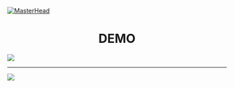 [![MasterHead](https://i.pinimg.com/originals/f1/ed/a4/f1eda4768df8d8135c779772f2833e88.gif)](https://github.com/JavaTech04)
<h1 align="center">DEMO</h1>
<img src='https://raw.githubusercontent.com/fpoly-datn-phongtt35/fa24-sd79-ban-ao-phong-moe/refs/heads/product/FE-MOE/src/assert/images/Demo1.png'/>
<hr/>
<img src='https://raw.githubusercontent.com/fpoly-datn-phongtt35/fa24-sd79-ban-ao-phong-moe/refs/heads/product/FE-MOE/src/assert/images/Demo2.png'/>
